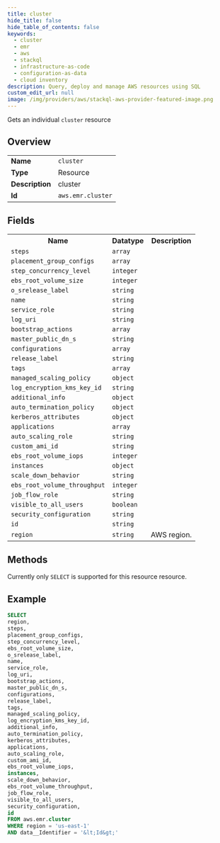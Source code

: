 ```yaml
---
title: cluster
hide_title: false
hide_table_of_contents: false
keywords:
  - cluster
  - emr
  - aws
  - stackql
  - infrastructure-as-code
  - configuration-as-data
  - cloud inventory
description: Query, deploy and manage AWS resources using SQL
custom_edit_url: null
image: /img/providers/aws/stackql-aws-provider-featured-image.png
---
```

Gets an individual <code>cluster</code> resource

## Overview
<table><tbody>
<tr><td><b>Name</b></td><td><code>cluster</code></td></tr>
<tr><td><b>Type</b></td><td>Resource</td></tr>
<tr><td><b>Description</b></td><td>cluster</td></tr>
<tr><td><b>Id</b></td><td><code>aws.emr.cluster</code></td></tr>
</tbody></table>

## Fields
<table><tbody>
<tr><th>Name</th><th>Datatype</th><th>Description</th></tr>
<tr><td><code>steps</code></td><td><code>array</code></td><td></td></tr>
<tr><td><code>placement_group_configs</code></td><td><code>array</code></td><td></td></tr>
<tr><td><code>step_concurrency_level</code></td><td><code>integer</code></td><td></td></tr>
<tr><td><code>ebs_root_volume_size</code></td><td><code>integer</code></td><td></td></tr>
<tr><td><code>o_srelease_label</code></td><td><code>string</code></td><td></td></tr>
<tr><td><code>name</code></td><td><code>string</code></td><td></td></tr>
<tr><td><code>service_role</code></td><td><code>string</code></td><td></td></tr>
<tr><td><code>log_uri</code></td><td><code>string</code></td><td></td></tr>
<tr><td><code>bootstrap_actions</code></td><td><code>array</code></td><td></td></tr>
<tr><td><code>master_public_dn_s</code></td><td><code>string</code></td><td></td></tr>
<tr><td><code>configurations</code></td><td><code>array</code></td><td></td></tr>
<tr><td><code>release_label</code></td><td><code>string</code></td><td></td></tr>
<tr><td><code>tags</code></td><td><code>array</code></td><td></td></tr>
<tr><td><code>managed_scaling_policy</code></td><td><code>object</code></td><td></td></tr>
<tr><td><code>log_encryption_kms_key_id</code></td><td><code>string</code></td><td></td></tr>
<tr><td><code>additional_info</code></td><td><code>object</code></td><td></td></tr>
<tr><td><code>auto_termination_policy</code></td><td><code>object</code></td><td></td></tr>
<tr><td><code>kerberos_attributes</code></td><td><code>object</code></td><td></td></tr>
<tr><td><code>applications</code></td><td><code>array</code></td><td></td></tr>
<tr><td><code>auto_scaling_role</code></td><td><code>string</code></td><td></td></tr>
<tr><td><code>custom_ami_id</code></td><td><code>string</code></td><td></td></tr>
<tr><td><code>ebs_root_volume_iops</code></td><td><code>integer</code></td><td></td></tr>
<tr><td><code>instances</code></td><td><code>object</code></td><td></td></tr>
<tr><td><code>scale_down_behavior</code></td><td><code>string</code></td><td></td></tr>
<tr><td><code>ebs_root_volume_throughput</code></td><td><code>integer</code></td><td></td></tr>
<tr><td><code>job_flow_role</code></td><td><code>string</code></td><td></td></tr>
<tr><td><code>visible_to_all_users</code></td><td><code>boolean</code></td><td></td></tr>
<tr><td><code>security_configuration</code></td><td><code>string</code></td><td></td></tr>
<tr><td><code>id</code></td><td><code>string</code></td><td></td></tr>
<tr><td><code>region</code></td><td><code>string</code></td><td>AWS region.</td></tr>

</tbody></table>

## Methods
Currently only <code>SELECT</code> is supported for this resource resource.





## Example
```sql
SELECT
region,
steps,
placement_group_configs,
step_concurrency_level,
ebs_root_volume_size,
o_srelease_label,
name,
service_role,
log_uri,
bootstrap_actions,
master_public_dn_s,
configurations,
release_label,
tags,
managed_scaling_policy,
log_encryption_kms_key_id,
additional_info,
auto_termination_policy,
kerberos_attributes,
applications,
auto_scaling_role,
custom_ami_id,
ebs_root_volume_iops,
instances,
scale_down_behavior,
ebs_root_volume_throughput,
job_flow_role,
visible_to_all_users,
security_configuration,
id
FROM aws.emr.cluster
WHERE region = 'us-east-1'
AND data__Identifier = '&lt;Id&gt;'
```
